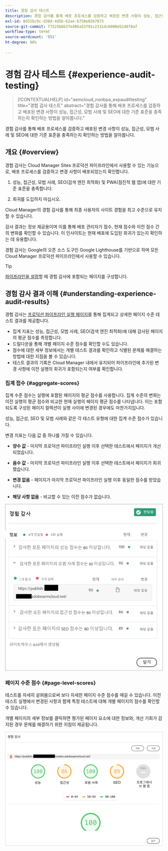 ```yaml
---
title: 경험 감사 테스트
description: 경험 감사를 통해 배포 프로세스를 검증하고 배포된 변경 사항이 성능, 접근성, 모범 사례 및 SEO에 대한 기준 표준을 충족하는지 확인하는 방법을 알아봅니다.
exl-id: 8d31bc9c-d38d-4d5b-b2ae-b758e02b7073
source-git-commit: f7525b6b37e486a53791c2331dc6000e5248f8af
workflow-type: tm+mt
source-wordcount: '551'
ht-degree: 96%

---
```



# 경험 감사 테스트 {#experience-audit-testing}

>[!CONTEXTUALHELP]
>id="aemcloud_nonbpa_expaudittesting"
>title="경험 감사 테스트"
>abstract="경험 감사를 통해 배포 프로세스를 검증하고 배포된 변경 사항이 성능, 접근성, 모범 사례 및 SEO에 대한 기준 표준을 충족하는지 확인하는 방법을 알아봅니다."

경험 감사를 통해 배포 프로세스를 검증하고 배포된 변경 사항이 성능, 접근성, 모범 사례 및 SEO에 대한 기준 표준을 충족하는지 확인하는 방법을 알아봅니다.

## 개요 {#overview}

경험 감사는 Cloud Manager Sites 프로덕션 파이프라인에서 사용할 수 있는 기능으로, 배포 프로세스를 검증하고 변경 사항이 배포되었는지 확인합니다.

1. 성능, 접근성, 모범 사례, SEO(검색 엔진 최적화) 및 PWA(점진적 웹 앱)에 대한 기준 표준을 충족합니다.

1. 회귀를 도입하지 마십시오.

Cloud Manager의 경험 감사를 통해 최종 사용자의 사이트 경험을 최고 수준으로 유지할 수 있습니다.

감사 결과는 정보 제공용이며 이를 통해 배포 관리자가 점수, 현재 점수와 이전 점수 간의 변화를 확인할 수 있습니다. 이 인사이트는 현재 배포에 도입된 회귀가 있는지 확인하는 데 유용합니다.

경험 감사는 Google의 오픈 소스 도구인 Google Lighthouse를 기반으로 하며 모든 Cloud Manager 프로덕션 파이프라인에서 사용할 수 있습니다.

>[!TIP]
>
>[파이프라인을 설정](/help/implementing/cloud-manager/configuring-pipelines/configuring-production-pipelines.md#full-stack-code)할 때 경험 감사에 포함되는 페이지를 구성합니다.

## 경험 감사 결과 이해 {#understanding-experience-audit-results}

경험 감사는 [프로덕션 파이프라인 실행 페이지](/help/implementing/cloud-manager/deploy-code.md)를 통해 집계되고 상세한 페이지 수준 테스트 결과를 제공합니다.

* 집계 지표는 성능, 접근성, 모범 사례, SEO(검색 엔진 최적화)에 대해 감사된 페이지의 평균 점수를 측정합니다.
* 드릴다운을 통해 개별 페이지 수준 점수를 확인할 수도 있습니다.
* 점수에 대한 세부 정보에서는 개별 테스트 결과를 확인하고 식별된 문제를 해결하는 방법에 대한 지침을 볼 수 있습니다.
* 테스트 결과의 기록은 Cloud Manager 내에서 유지되어 파이프라인에 추가된 변경 사항에 이전 실행의 회귀가 포함되는지 여부를 확인합니다.

### 집계 접수 {#aggregate-scores}

집계 수준 점수는 실행에 포함된 페이지의 평균 점수를 사용합니다. 집계 수준의 변화는 이전 실행의 평균 점수와 비교한 현재 실행의 페이지 평균 점수를 나타냅니다. 이는 포함되도록 구성된 페이지 컬렉션이 실행 사이에 변경된 경우에도 마찬가지입니다.

성능, 접근성, SEO 및 모범 사례와 같은 각 테스트 유형에 대한 집계 수준 점수가 있습니다.

변경 지표는 다음 값 중 하나를 가질 수 있습니다.

* **양수 값** - 마지막 프로덕션 파이프라인 실행 이후 선택한 테스트에서 페이지가 개선되었습니다.

* **음수 값** - 마지막 프로덕션 파이프라인 실행 이후 선택한 테스트에서 페이지가 회귀했습니다.

* **변경 없음** - 페이지가 마지막 프로덕션 파이프라인 실행 이후 동일한 점수를 받았습니다.

* **해당 사항 없음** - 비교할 수 있는 이전 점수가 없습니다.

![경험 감사 결과](/help/implementing/cloud-manager/assets/exp-audit-1.png)

### 페이지 수준 점수 {#page-level-scores}

테스트를 자세히 살펴봄으로써 보다 자세한 페이지 수준 점수를 매길 수 있습니다. 이전 테스트 실행에서 변경된 사항과 함께 특정 테스트에 대해 개별 페이지의 점수를 확인할 수 있습니다.

개별 페이지의 세부 정보를 클릭하면 평가된 페이지 요소에 대한 정보와, 개선 기회가 감지된 경우 문제를 해결하기 위한 지침이 제공됩니다.

![페이지 수준 점수](/help/implementing/cloud-manager/assets/exp-audit-2.png)

